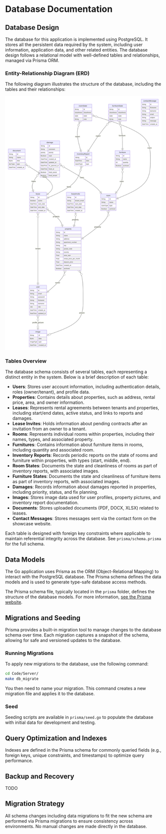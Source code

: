 # Database Documentation

## Database Design

The database for this application is implemented using PostgreSQL. It stores all the persistent data required by the system, including user information, application data, and other related entities. The database design follows a relational model with well-defined tables and relationships, managed via Prisma ORM.

### Entity-Relationship Diagram (ERD)

The following diagram illustrates the structure of the database, including the tables and their relationships:

![Entity-Relationship Diagram](prisma-erd.svg)

### Tables Overview

The database schema consists of several tables, each representing a distinct entity in the system. Below is a brief description of each table:

- **Users**: Stores user account information, including authentication details, roles (owner/tenant), and profile data.
- **Properties**: Contains details about properties, such as address, rental price, area, and owner information.
- **Leases**: Represents rental agreements between tenants and properties, including start/end dates, active status, and links to reports and damages.
- **Lease Invites**: Holds information about pending contracts after an invitation from an owner to a tenant.
- **Rooms**: Represents individual rooms within properties, including their names, types, and associated property.
- **Furnitures**: Contains information about furniture items in rooms, including quantity and associated room.
- **Inventory Reports**: Records periodic reports on the state of rooms and furniture within properties, with types (start, middle, end).
- **Room States**: Documents the state and cleanliness of rooms as part of inventory reports, with associated images.
- **Furniture States**: Documents the state and cleanliness of furniture items as part of inventory reports, with associated images.
- **Damages**: Records information about damages reported in properties, including priority, status, and fix planning.
- **Images**: Stores image data used for user profiles, property pictures, and inventory report documentation.
- **Documents**: Stores uploaded documents (PDF, DOCX, XLSX) related to leases.
- **Contact Messages**: Stores messages sent via the contact form on the showcase website.

Each table is designed with foreign key constraints where applicable to maintain referential integrity across the database. See `prisma/schema.prisma` for the full schema.

## Data Models

The Go application uses Prisma as the ORM (Object-Relational Mapping) to interact with the PostgreSQL database. The Prisma schema defines the data models and is used to generate type-safe database access methods.

The Prisma schema file, typically located in the `prisma` folder, defines the structure of the database models. For more information, [see the Prisma website](https://www.prisma.io/docs/orm).

## Migrations and Seeding

Prisma provides a built-in migration tool to manage changes to the database schema over time. Each migration captures a snapshot of the schema, allowing for safe and versioned updates to the database.

### Running Migrations

To apply new migrations to the database, use the following command:

```bash
cd Code/Server/
make db_migrate
```

You then need to name your migration. This command creates a new migration file and applies it to the database.

### Seed

Seeding scripts are available in `prisma/seed.go` to populate the database with initial data for development and testing.

## Query Optimization and Indexes

Indexes are defined in the Prisma schema for commonly queried fields (e.g., foreign keys, unique constraints, and timestamps) to optimize query performance.

## Backup and Recovery

TODO

## Migration Strategy

All schema changes including data migrations to fit the new schema are performed via Prisma migrations to ensure consistency across environments. No manual changes are made directly in the database.

